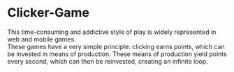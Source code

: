 # Clicker-Game
This time-consuming and addictive style of play is widely represented in web and mobile games.  
These games have a very simple principle: clicking earns points, which can be invested in means of production. These means of production yield points every second, which can then be reinvested, creating an infinite loop.
